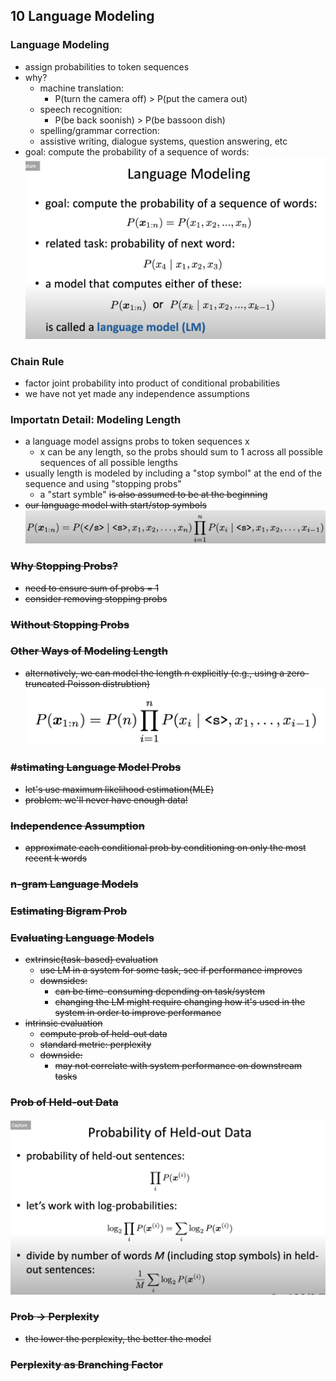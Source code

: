 ## 10 Language Modeling
### Language Modeling
- assign probabilities to token sequences
- why? 
    - machine translation:
        - P(turn the camera off) > P(put the camera out)
    - speech recognition:
        - P(be back soonish) > P(be bassoon dish)
    - spelling/grammar correction:
    - assistive writing, dialogue systems, question answering, etc
- goal: compute the probability of a sequence of words:
![Image of language model](https://github.com/joyhuan/NLP/blob/main/language_model.png)
### Chain Rule 
- factor joint probability into product of conditional probabilities
- we have not yet made any independence assumptions
### Importatn Detail: Modeling Length
- a language model assigns probs to token sequences x 
    - x can be any length, so the probs should sum to 1 across all possible sequences of all possible lengths
- usually length is modeled by including a "stop symbol" </s> at the end of the sequence and using "stopping probs"
    - a "start symble" <s> is also assumed to be at the beginning 
- our language model with start/stop symbols
![Image of language model with start/stop symbols](https://github.com/joyhuan/NLP/blob/main/start_stop_symbol.png)
### Why Stopping Probs?
- need to ensure sum of probs = 1
- consider removing stopping probs
### Without Stopping Probs
### Other Ways of Modeling Length
- alternatively, we can model the length n explicitly (e.g., using a zero-truncated Poisson distrubtion)
![Image of explicit length](https://github.com/joyhuan/NLP/blob/main/explicit_length.png)
### #stimating Language Model Probs
- let's use maximum likelihood estimation(MLE)
- problem: we'll never have enough data!
### Independence Assumption
- approximate each conditional prob by conditioning on only the most recent k words
### n-gram Language Models
### Estimating Bigram Prob
### Evaluating Language Models
- extrinsic(task-based) evaluation
    - use LM in a system for some task, see if performance improves
    - downsides:
        - can be time-consuming depending on task/system
        - changing the LM might require changing how it's used in the system in order to improve performance
- intrinsic evaluation
    - compute prob of held-out data
    - standard metric: perplexity
    - downside:
        - may not correlate with system performance on downstream tasks
### Prob of Held-out Data
![Image of held-out data](https://github.com/joyhuan/NLP/blob/main/held_out_data.png)
### Prob -> Perplexity
- the lower the perplexity, the better the model
### Perplexity as Branching Factor